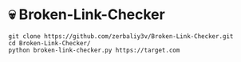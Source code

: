 # 💀 Broken-Link-Checker
```
git clone https://github.com/zerbaliy3v/Broken-Link-Checker.git
cd Broken-Link-Checker/
python broken-link-checker.py https://target.com
```

